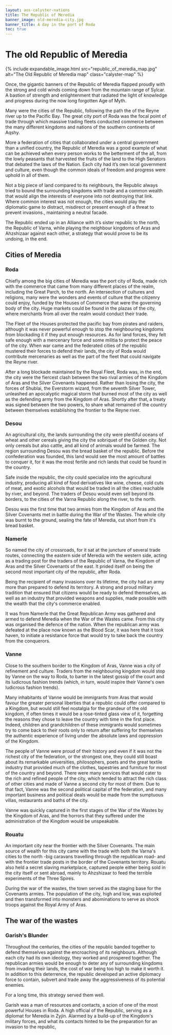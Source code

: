 ```yaml
---
layout: aos-calyster-nations
title: The Republic of Meredia
banner_image: old-meredia-city.jpg
banner_title: A day in the port of Roda
toc: true
---
```


# The old Republic of Meredia

{% include expandable_image.html src="republic_of_meredia_map.jpg" alt="The Old Republic of Meredia map" class="calyster-map"  %}

Once, the gigantic banners of the Republic of Meredia flapped proudly with the strong and cold winds coming down from the mountain range of Sylcar. A bastion of strength and enlightenment that radiated the light of knowledge and progress during the now long forgotten Age of Myth.

Many were the cities of the Republic, following the path the of the Reyne river up to the Pacific Bay. The great city port of Roda was the focal point of trade through which massive trading fleets conducted commerce between the many different kingdoms and nations of the southern continents of Aqshy.

More a federation of cities that collaborated under a central government than a unified country, the Republic of Meredia was a good example of what can be achieved when every person works to the betterment of the all, from the lowly peasants that harvested the fruits of the land to the High Senators that debated the laws of the Nation.
Each city had it’s own local government and culture, even though the common ideals of freedom and progress were uphold in all of them.

Not a big piece of land compared to its neighbours, the Republic always tried to bound the surrounding kingdoms with trade and a common wealth that would align the interests of everyone into not destroying that link. Where common interest was not enough, the cities would play the diplomatic game to distract, misdirect or present enough of a threat to prevent invasions., maintaining a neutral facade. 

The Republic ended up in an Alliance with it’s sister republic to the north, the Republic of Varna, while playing the neighbour kingdoms of Aras and Ahzshizaar against each other, a strategy that would prove to be its undoing, in the end.

## Cities of Meredia

### Roda

Chiefly among the big cities of Meredia was the port city of Roda, made rich with the commerce that came from many different places of the realm, including the Great Parch, to the north. An intersection of cultures and religions, many were the wonders and events of culture that the citizenry could enjoy, funded by the  Houses of Commerce that were the governing body of the city. Huge markets could be found in the plazas of the city, where merchants from all over the realm would conduct their trade. 

The Fleet of the Houses protected the pacific bay from pirates and raiders, although it was never powerful enough to stop the neighbouring kingdoms from blockading it if they put enough resources.
As for land forces, they felt safe enough with a mercenary force and some militia to protect the peace of the city. When war came and the federated cities of the republic mustered their forces to defend their lands, the city of Roda would contribute mercenaries as well as the part of the fleet that could navigate the Reyne river.

After a long blockade maintained by the Royal Fleet, Roda was, in the end, the city were the fiercest clash between the two rival armies of the Kingdom of Aras and the Silver Covenants happened. Rather than losing the city, the forces of Shublai, the Everstorm wizard, from the seventh Silver Tower, unleashed an apocalyptic magical storm that burned most of the city as well as the defending army from the Kingdom of Aras. Shortly after that, a treaty was signed between the two powers, to share what remained of the country between themselves establishing the frontier to the Reyne river.

### Desou

An agricultural city, the lands surrounding the city were plentiful oceans of wheat and other cereals  giving the city the sobriquet of the Golden city. Not only cereals but also cattle, and all kind of animals would be farmed. The region surrounding Desou was the bread basket of the republic. Before the confederation was founded, this land would see the most amount of battles to conquer it, for it was the most fertile and rich lands that could be found in the country.

Safe inside the republic, the city could specialize into the agricultural industry, producing all kind of food derivatives like wine, cheese, cold cuts of meat, and exotic alcohols that would be traded in all the cities reachable by river, and beyond. The traders of Desou would even sell beyond its borders, to the cities of the Varna Republic along the river, to the north.

Desou was the first time that two armies from the Kingdom of Aras and the Silver Covenants met in battle during the War of the Wastes. The whole city was burnt to the ground, sealing the fate of Meredia, cut short from it's bread basket.

### Namerle

So named the city of crossroads, for it sat at the juncture of several trade routes, connecting the eastern side of Meredia with the western side, acting as a trading post for the traders of the Republic of Varna, the Kingdom of Aras and the Silver Covenants of the east. It prided itself on being the second most important city of the republic, after Roda.

Being the recipient of many invasions over its lifetime, the city had an army more than prepared to defend its territory. A strong and proud military tradition that ensured that citizens would be ready to defend themselves, as well as an industry that provided weapons and supplies, made possible with the wealth that the city's commerce enabled.

It was from Namerle that the Great Republican Army was gathered and armed to defend Meredia when the War of the Wastes came. From this city was organised the defence of the nation. When the republican army was defeated at the place now known as the Blood Scar, it was here that it took haven, to initiate a resistance force that would try to take back the country from the conquerors.


### Vanne

Close to the southern border to the Kingdom of Aras, Vanne was a city of refinement and culture. Traders from the neighbouring kingdom would stop by Vanne on the way to Roda, to barter in the latest gossip of the court and its ludicrous fashion trends (which, in turn, would inspire their Vanne's own ludicrous fashion trends).

Many inhabitants of Vanne would be immigrants from Aras that would favour the greater personal liberties that a republic could offer compared to a Kingdom, but would still feel nostalgia for the grandeur of the old kingdom, if often times it would be a rose-tinted glass view of it, forgetting the reasons they chose to leave the country with time in the first place. Indeed, children and grandchildren of these immigrants would sometimes try to come back to their roots only to return after suffering for themselves the authentic experience of living under the absolute laws and oppression of the Kingdom.

The people of Vanne were proud of their history and even if it was not the richest city of the federation, or the strongest one, they could still boast about its remarkable universities, philosophers, poets and the great textile industry that provided much of the clothes, tapestries and furniture for most of the country and beyond. There were many services that would cater to the rich and refined people of the city, which tended to attract the rich class of other cities and made of Vanne a second city for most of them.
Due to that fact, Vanne was the second political capital of the federation, and many important business and political deals would be made from the sumptuous villas, restaurants and baths of the city.

Vanne was quickly captured in the first stages of the War of the Wastes by the Kingdom of Aras, and the horrors that they suffered under the administration of the Kingdom would be unspeakable.

### Rouatu

An important city near the frontier with the Silver Covenants. The main source of wealth for this city came with the trade with both the Varna's cities to the north -big caravans travelling through the republican road- and with the frontier trade posts in the border of the Covenants territory. Rouatu also held a secret slaving marketplace, captured people either being sold in the city itself or sent abroad, mainly to Ahzshizaar to feed the terrible experiments of the Three Spires.

During the war of the wastes, the town served as the staging base for the Covenants armies. The population of the city, high and low, was exploited and then transformed into monsters and abominations to serve as shock troops against the Royal Army of Aras.

## The war of the wastes

### Garish's Blunder

Throughout the centuries, the cities of the republic banded together to defend themselves against the encroaching of its neighbours. Although each city had its own ideology, they worked and prospered together. The republican armies would be enough to deter any of surrounding kingdoms from invading their lands, the cost of war being too high to make it worth it. In addition to this deterrence, the republic developed an active diplomacy force to contain, subvert and trade away the aggressiveness of its potential enemies.

For a long time, this strategy served them well. 

Garish was a man of resources and contacts, a scion of one of the most powerful Houses in Roda. A high official of the Republic, serving as a diplomat for Meredia in Zyjin. Alarmed by a build-up of the Kingdom's military forces, and what its contacts hinted to be the preparation for an invasion to the republic, 
